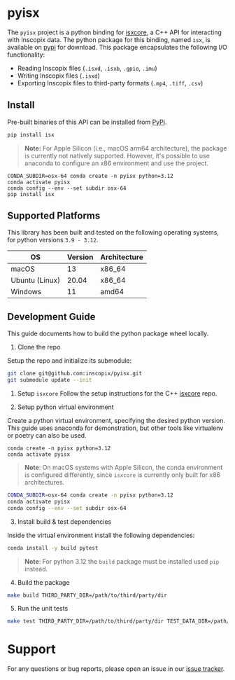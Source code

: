 # pyisx

The `pyisx` project is a python binding for [isxcore](https://github.com/inscopix/isxcore), a C++ API for interacting with Inscopix data.
The python package for this binding, named `isx`, is available on [pypi](https://pypi.org/project/isx/) for download.
This package encapsulates the following I/O functionality:

* Reading Inscopix files (`.isxd`, `.isxb`, `.gpio`, `.imu`)
* Writing Inscopix files (`.isxd`)
* Exporting Inscopix files to third-party formats (`.mp4`, `.tiff`, `.csv`)

## Install

Pre-built binaries of this API can be installed from [PyPi](https://pypi.org/project/isx/).

```bash
pip install isx
```

> **Note:** For Apple Silicon (i.e., macOS arm64 architecture), the package is currently not natively supported. However, it's possible to use anaconda to configure an x86 environment and use the project.

```
CONDA_SUBDIR=osx-64 conda create -n pyisx python=3.12
conda activate pyisx
conda config --env --set subdir osx-64
pip install isx
```


## Supported Platforms

This library has been built and tested on the following operating systems, for python versions `3.9 - 3.12`.

|  OS | Version | Architecture |
|  --------- | ------- | ----- |
| macOS   | 13 | x86_64 |
| Ubuntu (Linux) | 20.04 | x86_64 |
| Windows | 11 | amd64 |


## Development Guide

This guide documents how to build the python package wheel locally.

1. Clone the repo

Setup the repo and initialize its submodule:

```bash
git clone git@github.com:inscopix/pyisx.git
git submodule update --init
```

1. Setup `isxcore`
Follow the setup instructions for the C++ [isxcore](https://github.com/inscopix/isxcore) repo.

2. Setup python virtual environment

Create a python virtual environment, specifying the desired python version.
This guide uses anaconda for demonstration, but other tools like virtualenv or poetry can also be used.

```
conda create -n pyisx python=3.12
conda activate pyisx
```

> **Note**: On macOS systems with Apple Silicon, the conda environment is configured differently, since `isxcore` is currently only built for x86 architectures.

```bash
CONDA_SUBDIR=osx-64 conda create -n pyisx python=3.12
conda activate pyisx
conda config --env --set subdir osx-64
```

3. Install build & test dependencies

Inside the virtual environment install the following dependencies:

```bash
conda install -y build pytest
```

> **Note**: For python 3.12 the `build` package must be installed used `pip` instead.

4. Build the package

```bash
make build THIRD_PARTY_DIR=/path/to/third/party/dir
```

5. Run the unit tests

```bash
make test THIRD_PARTY_DIR=/path/to/third/party/dir TEST_DATA_DIR=/path/to/test/data/dir
```

# Support

For any questions or bug reports, please open an issue in our [issue tracker](https://github.com/inscopix/pyisx/issues).
